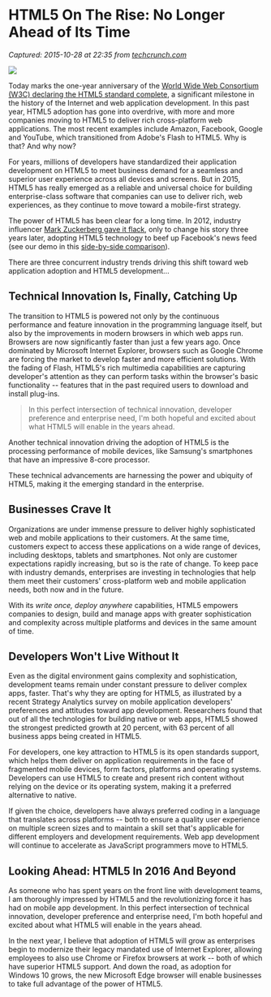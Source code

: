 # HTML5 On The Rise: No Longer Ahead of Its Time

_Captured: 2015-10-28 at 22:35 from [techcrunch.com](http://techcrunch.com/2015/10/28/html5-on-the-rise-no-longer-ahead-of-its-time/?ncid=rss)_

![](https://tctechcrunch2011.files.wordpress.com/2015/08/html5_top.png?w=633)

Today marks the one-year anniversary of the [World Wide Web Consortium (W3C) declaring the HTML5 standard complete](http://techcrunch.com/2014/10/28/w3c-declares-html5-standard-done/), a significant milestone in the history of the Internet and web application development. In this past year, HTML5 adoption has gone into overdrive, with more and more companies moving to HTML5 to deliver rich cross-platform web applications. The most recent examples include Amazon, Facebook, Google and YouTube, which transitioned from Adobe's Flash to HTML5. Why is that? And why now?

For years, millions of developers have standardized their application development on HTML5 to meet business demand for a seamless and superior user experience across all devices and screens. But in 2015, HTML5 has really emerged as a reliable and universal choice for building enterprise-class software that companies can use to deliver rich, web experiences, as they continue to move toward a mobile-first strategy.

The power of HTML5 has been clear for a long time. In 2012, industry influencer [Mark Zuckerberg gave it flack](http://techcrunch.com/2012/09/11/mark-zuckerberg-our-biggest-mistake-with-mobile-was-betting-too-much-on-html5/), only to change his story three years later, adopting HTML5 technology to beef up Facebook's news feed (see our demo in this [side-by-side comparison](https://vimeo.com/55486684)).

There are three concurrent industry trends driving this shift toward web application adoption and HTML5 development…

## Technical Innovation Is, Finally, Catching Up

The transition to HTML5 is powered not only by the continuous performance and feature innovation in the programming language itself, but also by the improvements in modern browsers in which web apps run. Browsers are now significantly faster than just a few years ago. Once dominated by Microsoft Internet Explorer, browsers such as Google Chrome are forcing the market to develop faster and more efficient solutions. With the fading of Flash, HTML5's rich multimedia capabilities are capturing developer's attention as they can perform tasks within the browser's basic functionality -- features that in the past required users to download and install plug-ins.

> In this perfect intersection of technical innovation, developer preference and enterprise need, I'm both hopeful and excited about what HTML5 will enable in the years ahead.

Another technical innovation driving the adoption of HTML5 is the processing performance of mobile devices, like Samsung's smartphones that have an impressive 8-core processor.

These technical advancements are harnessing the power and ubiquity of HTML5, making it the emerging standard in the enterprise.

## Businesses Crave It

Organizations are under immense pressure to deliver highly sophisticated web and mobile applications to their customers. At the same time, customers expect to access these applications on a wide range of devices, including desktops, tablets and smartphones. Not only are customer expectations rapidly increasing, but so is the rate of change. To keep pace with industry demands, enterprises are investing in technologies that help them meet their customers' cross-platform web and mobile application needs, both now and in the future.

With its _write once, deploy anywhere_ capabilities, HTML5 empowers companies to design, build and manage apps with greater sophistication and complexity across multiple platforms and devices in the same amount of time.

## Developers Won't Live Without It

Even as the digital environment gains complexity and sophistication, development teams remain under constant pressure to deliver complex apps, faster. That's why they are opting for HTML5, as illustrated by a recent Strategy Analytics survey on mobile application developers' preferences and attitudes toward app development. Researchers found that out of all the technologies for building native or web apps, HTML5 showed the strongest predicted growth at 20 percent, with 63 percent of all business apps being created in HTML5.

For developers, one key attraction to HTML5 is its open standards support, which helps them deliver on application requirements in the face of fragmented mobile devices, form factors, platforms and operating systems. Developers can use HTML5 to create and present rich content without relying on the device or its operating system, making it a preferred alternative to native.

If given the choice, developers have always preferred coding in a language that translates across platforms -- both to ensure a quality user experience on multiple screen sizes and to maintain a skill set that's applicable for different employers and development requirements. Web app development will continue to accelerate as JavaScript programmers move to HTML5.

## Looking Ahead: HTML5 In 2016 And Beyond

As someone who has spent years on the front line with development teams, I am thoroughly impressed by HTML5 and the revolutionizing force it has had on mobile app development. In this perfect intersection of technical innovation, developer preference and enterprise need, I'm both hopeful and excited about what HTML5 will enable in the years ahead.

In the next year, I believe that adoption of HTML5 will grow as enterprises begin to modernize their legacy mandated use of Internet Explorer, allowing employees to also use Chrome or Firefox browsers at work -- both of which have superior HTML5 support. And down the road, as adoption for Windows 10 grows, the new Microsoft Edge browser will enable businesses to take full advantage of the power of HTML5.
